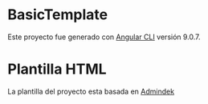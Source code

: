 # BasicTemplate

Este proyecto fue generado con [Angular CLI](https://github.com/angular/angular-cli) versión 9.0.7.

# Plantilla HTML

La plantilla del proyecto esta basada en [Admindek](https://colorlib.com//polygon/admindek/default/index.html)
